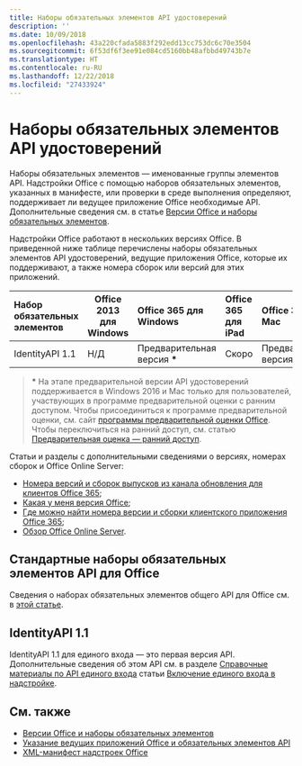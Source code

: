 ```yaml
---
title: Наборы обязательных элементов API удостоверений
description: ''
ms.date: 10/09/2018
ms.openlocfilehash: 43a220cfada5883f292edd13cc753dc6c70e3504
ms.sourcegitcommit: 6f53df6f3ee91e084cd5160bb48afbbd49743b7e
ms.translationtype: HT
ms.contentlocale: ru-RU
ms.lasthandoff: 12/22/2018
ms.locfileid: "27433924"
---
```

# <a name="identity-api-requirement-sets"></a>Наборы обязательных элементов API удостоверений

Наборы обязательных элементов — именованные группы элементов API. Надстройки Office с помощью наборов обязательных элементов, указанных в манифесте, или проверки в среде выполнения определяют, поддерживает ли ведущее приложение Office необходимые API. Дополнительные сведения см. в статье [Версии Office и наборы обязательных элементов](https://docs.microsoft.com/office/dev/add-ins/develop/office-versions-and-requirement-sets).

Надстройки Office работают в нескольких версиях Office. В приведенной ниже таблице перечислены наборы обязательных элементов API удостоверений, ведущие приложения Office, которые их поддерживают, а также номера сборок или версий для этих приложений.

|  Набор обязательных элементов  | Office 2013 для Windows | Office 365 для Windows   |  Office 365 для iPad  |  Office 365 для Mac  | Office Online  | SharePoint Online | OneDrive.com |Outlook.com и Exchange Online|
|:-----|-----|:-----|:-----|:-----|:-----|:-----|:-----|:-----|
| IdentityAPI 1.1  | Н/Д | Предварительная версия **&#42;** | Скоро | Предварительная версия **&#42;**| Предварительная версия | Предварительная версия| Скоро | Скоро |

> **&#42;** На этапе предварительной версии API удостоверений поддерживается в Windows 2016 и Mac только для пользователей, участвующих в программе предварительной оценки с ранним доступом. Чтобы присоединиться к программе предварительной оценки, см. сайт [программы предварительной оценки Office](https://products.office.com/office-insider?tab=tab-1). Чтобы переключиться на ранний доступ, см. статью [Предварительная оценка — ранний доступ](https://answers.microsoft.com/ru-RU/msoffice/forum/msoffice_officeinsider-mso_win10-msoinsider_reg/its-here-office-insider-fast-for-office-2016-on/dbe8e7bb-9523-44a4-948b-9436fedfd961).

Статьи и разделы с дополнительными сведениями о версиях, номерах сборок и Office Online Server:

- [Номера версий и сборок выпусков из канала обновления для клиентов Office 365](https://support.office.com/article/version-and-build-numbers-of-update-channel-releases-ae942449-1fca-4484-898b-a933ea23def7);
- [Какая у меня версия Office](https://support.office.com/article/What-version-of-Office-am-I-using-932788b8-a3ce-44bf-bb09-e334518b8b19);
- [Где можно найти номера версии и сборки клиентского приложения Office 365](https://support.office.com/article/version-and-build-numbers-of-update-channel-releases-ae942449-1fca-4484-898b-a933ea23def7);
- [Обзор Office Online Server](https://docs.microsoft.com/officeonlineserver/office-online-server-overview).

## <a name="office-common-api-requirement-sets"></a>Стандартные наборы обязательных элементов API для Office

Сведения о наборах обязательных элементов общего API для Office см. в [этой статье](office-add-in-requirement-sets.md).

## <a name="identityapi-11"></a>IdentityAPI 1.1 

IdentityAPI 1.1 для единого входа — это первая версия API. Дополнительные сведения об этом API см. в разделе [Справочные материалы по API единого входа](https://docs.microsoft.com/office/dev/add-ins/develop/sso-in-office-add-ins#sso-api-reference) статьи [Включение единого входа в надстройке](https://docs.microsoft.com/office/dev/add-ins/develop/sso-in-office-add-ins).

## <a name="see-also"></a>См. также

- [Версии Office и наборы обязательных элементов](https://docs.microsoft.com/office/dev/add-ins/develop/office-versions-and-requirement-sets)
- [Указание ведущих приложений Office и обязательных элементов API](https://docs.microsoft.com/office/dev/add-ins/develop/specify-office-hosts-and-api-requirements)
- [XML-манифест надстроек Office](https://docs.microsoft.com/office/dev/add-ins/develop/add-in-manifests)
